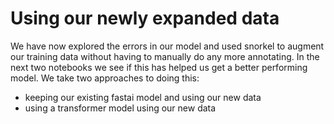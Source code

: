 # Using our newly expanded data

We have now explored the errors in our model and used snorkel to augment our training data without having to manually do any more annotating. In the next two notebooks we see if this has helped us get a better performing model. We take two approaches to doing this:

- keeping our existing fastai model and using our new data
- using a transformer model using our new data

